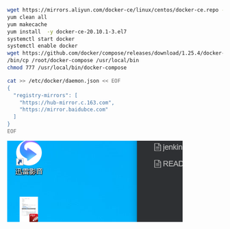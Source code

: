 ```bash
wget https://mirrors.aliyun.com/docker-ce/linux/centos/docker-ce.repo -O/etc/yum.repos.d/docker-ce.repo
yum clean all
yum makecache
yum install  -y docker-ce-20.10.1-3.el7
systemctl start docker
systemctl enable docker
wget https://github.com/docker/compose/releases/download/1.25.4/docker-compose-Linux-x86_64 /root/docker-compose
/bin/cp /root/docker-compose /usr/local/bin
chmod 777 /usr/local/bin/docker-compose
```



```bash
cat >> /etc/docker/daemon.json << EOF
{
  "registry-mirrors": [
    "https://hub-mirror.c.163.com",
    "https://mirror.baidubce.com"
  ]
}
EOF
```



![image-20220915225425847](../docker部署.assets/image-20220915225425847.png)

